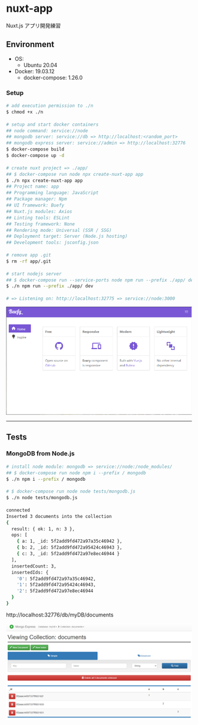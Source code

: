 # nuxt-app

Nuxt.js アプリ開発練習

## Environment

- OS:
    - Ubuntu 20.04
- Docker: 19.03.12
    - docker-compose: 1.26.0

### Setup
```bash
# add execution permission to ./n
$ chmod +x ./n

# setup and start docker containers
## node command: service://node
## mongodb server: service://db => http://localhost:<random_port>
## mongodb express server: service://admin => http://localhost:32776
$ docker-compose build
$ docker-compose up -d

# create nuxt project => ./app/
## $ docker-compose run node npx create-nuxt-app app
$ ./n npx create-nuxt-app app
## Project name: app
## Programming language: JavaScript
## Package manager: Npm
## UI framework: Buefy
## Nuxt.js modules: Axios
## Linting tools: ESLint
## Testing framework: None
## Rendering mode: Universal (SSR / SSG)
## Deployment target: Server (Node.js hosting)
## Development tools: jsconfig.json

# remove app .git
$ rm -rf app/.git

# start nodejs server
## $ docker-compose run --service-ports node npm run --prefix ./app/ dev
$ ./n npm run --prefix ./app/ dev

# => Listening on: http://localhost:32775 => service://node:3000
```

![buefy-nuxt-start.png](./img/buefy-nuxt-start.png)

***

## Tests

### MongoDB from Node.js
```bash
# install node module: mongodb => service://node:/node_modules/
## $ docker-compose run node npm i --prefix / mongodb
$ ./n npm i --prefix / mongodb

# $ docker-compose run node node tests/mongodb.js
$ ./n node tests/mongodb.js

connected
Inserted 3 documents into the collection
{
  result: { ok: 1, n: 3 },
  ops: [
    { a: 1, _id: 5f2add9fd472a97a35c46942 },
    { b: 2, _id: 5f2add9fd472a95424c46943 },
    { c: 3, _id: 5f2add9fd472a97e8ec46944 }
  ],
  insertedCount: 3,
  insertedIds: {
    '0': 5f2add9fd472a97a35c46942,
    '1': 5f2add9fd472a95424c46943,
    '2': 5f2add9fd472a97e8ec46944
  }
}
```

http://localhost:32776/db/myDB/documents

![mongodb.png](./tests/img/mongodb.png)

